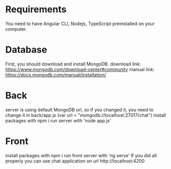 Requirements
========
You need to have Angular CLI, Nodejs, TypeScript preinstalled on your computer.

Database
=========
First, you should download and install MongoDB.
download link: https://www.mongodb.com/download-center#community
manual link: https://docs.mongodb.com/manual/installation/

Back
=========

server is using default MongoDB url, so if you changed it, you need to change it in back/app.js 
(var url = "mongodb://localhost:27017/chat")
install packages with npm i
run server with 'node app.js'

Front
=========

install packages with npm i
run front server with 'ng serve'
If you did all properly you can use chat application on url http://localhost:4200
